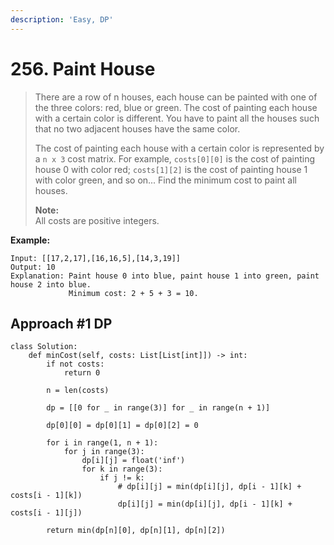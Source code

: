 ```yaml
---
description: 'Easy, DP'
---
```


# 256. Paint House

> There are a row of n houses, each house can be painted with one of the three colors: red, blue or green. The cost of painting each house with a certain color is different. You have to paint all the houses such that no two adjacent houses have the same color.
>
> The cost of painting each house with a certain color is represented by a `n x 3` cost matrix. For example, `costs[0][0]` is the cost of painting house 0 with color red; `costs[1][2]` is the cost of painting house 1 with color green, and so on... Find the minimum cost to paint all houses.
>
> **Note:**  
> All costs are positive integers.

**Example:**

```
Input: [[17,2,17],[16,16,5],[14,3,19]]
Output: 10
Explanation: Paint house 0 into blue, paint house 1 into green, paint house 2 into blue. 
             Minimum cost: 2 + 5 + 3 = 10.
```

## Approach \#1 DP

```
class Solution:
    def minCost(self, costs: List[List[int]]) -> int:
        if not costs:
            return 0
        
        n = len(costs)
        
        dp = [[0 for _ in range(3)] for _ in range(n + 1)]
        
        dp[0][0] = dp[0][1] = dp[0][2] = 0
        
        for i in range(1, n + 1):
            for j in range(3):
                dp[i][j] = float('inf')
                for k in range(3):
                    if j != k:
                        # dp[i][j] = min(dp[i][j], dp[i - 1][k] + costs[i - 1][k])
                        dp[i][j] = min(dp[i][j], dp[i - 1][k] + costs[i - 1][j])
                        
        return min(dp[n][0], dp[n][1], dp[n][2])
```

